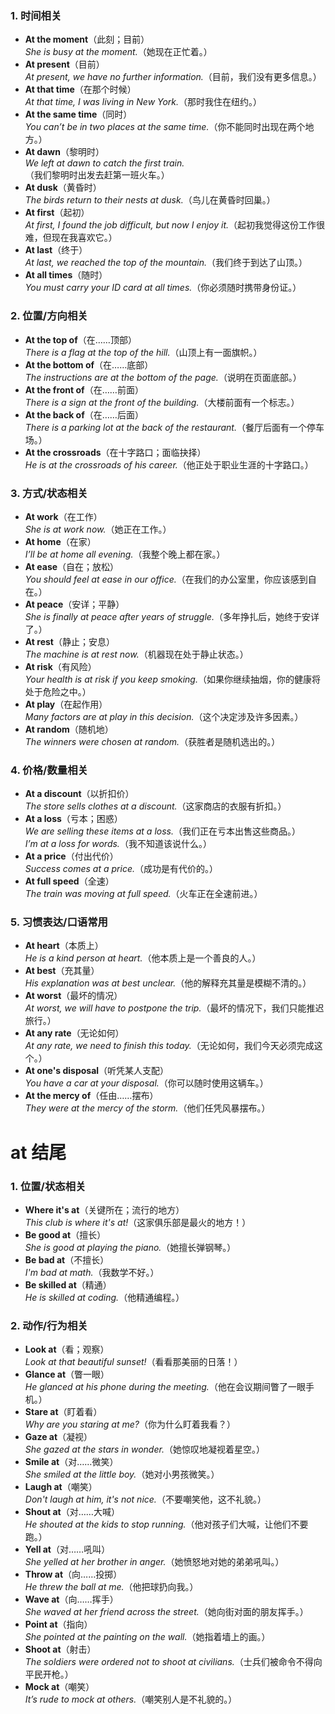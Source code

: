### **1. 时间相关**  
- **At the moment**（此刻；目前）  
  *She is busy at the moment.*（她现在正忙着。）  
- **At present**（目前）  
  *At present, we have no further information.*（目前，我们没有更多信息。）  
- **At that time**（在那个时候）  
  *At that time, I was living in New York.*（那时我住在纽约。）  
- **At the same time**（同时）  
  *You can’t be in two places at the same time.*（你不能同时出现在两个地方。）  
- **At dawn**（黎明时）  
  *We left at dawn to catch the first train.*（我们黎明时出发去赶第一班火车。）  
- **At dusk**（黄昏时）  
  *The birds return to their nests at dusk.*（鸟儿在黄昏时回巢。）  
- **At first**（起初）  
  *At first, I found the job difficult, but now I enjoy it.*（起初我觉得这份工作很难，但现在我喜欢它。）  
- **At last**（终于）  
  *At last, we reached the top of the mountain.*（我们终于到达了山顶。）  
- **At all times**（随时）  
  *You must carry your ID card at all times.*（你必须随时携带身份证。）  
 
### **2. 位置/方向相关**  
- **At the top of**（在……顶部）  
  *There is a flag at the top of the hill.*（山顶上有一面旗帜。）  
- **At the bottom of**（在……底部）  
  *The instructions are at the bottom of the page.*（说明在页面底部。）  
- **At the front of**（在……前面）  
  *There is a sign at the front of the building.*（大楼前面有一个标志。）  
- **At the back of**（在……后面）  
  *There is a parking lot at the back of the restaurant.*（餐厅后面有一个停车场。）  
- **At the crossroads**（在十字路口；面临抉择）  
  *He is at the crossroads of his career.*（他正处于职业生涯的十字路口。）  

### **3. 方式/状态相关**  
- **At work**（在工作）  
  *She is at work now.*（她正在工作。）  
- **At home**（在家）  
  *I’ll be at home all evening.*（我整个晚上都在家。）  
- **At ease**（自在；放松）  
  *You should feel at ease in our office.*（在我们的办公室里，你应该感到自在。）  
- **At peace**（安详；平静）  
  *She is finally at peace after years of struggle.*（多年挣扎后，她终于安详了。）  
- **At rest**（静止；安息）  
  *The machine is at rest now.*（机器现在处于静止状态。）  
- **At risk**（有风险）  
  *Your health is at risk if you keep smoking.*（如果你继续抽烟，你的健康将处于危险之中。）  
- **At play**（在起作用）  
  *Many factors are at play in this decision.*（这个决定涉及许多因素。）  
- **At random**（随机地）  
  *The winners were chosen at random.*（获胜者是随机选出的。）  

### **4. 价格/数量相关**  
- **At a discount**（以折扣价）  
  *The store sells clothes at a discount.*（这家商店的衣服有折扣。）  
- **At a loss**（亏本；困惑）  
  *We are selling these items at a loss.*（我们正在亏本出售这些商品。）  
  *I’m at a loss for words.*（我不知道该说什么。）  
- **At a price**（付出代价）  
  *Success comes at a price.*（成功是有代价的。）  
- **At full speed**（全速）  
  *The train was moving at full speed.*（火车正在全速前进。）  

### **5. 习惯表达/口语常用**  
- **At heart**（本质上）  
  *He is a kind person at heart.*（他本质上是一个善良的人。）  
- **At best**（充其量）  
  *His explanation was at best unclear.*（他的解释充其量是模糊不清的。）  
- **At worst**（最坏的情况）  
  *At worst, we will have to postpone the trip.*（最坏的情况下，我们只能推迟旅行。）  
- **At any rate**（无论如何）  
  *At any rate, we need to finish this today.*（无论如何，我们今天必须完成这个。）  
- **At one's disposal**（听凭某人支配）  
  *You have a car at your disposal.*（你可以随时使用这辆车。）  
- **At the mercy of**（任由……摆布）  
  *They were at the mercy of the storm.*（他们任凭风暴摆布。）  

# at 结尾

### **1. 位置/状态相关**  
- **Where it's at**（关键所在；流行的地方）  
  *This club is where it's at!*（这家俱乐部是最火的地方！）  
- **Be good at**（擅长）  
  *She is good at playing the piano.*（她擅长弹钢琴。）  
- **Be bad at**（不擅长）  
  *I'm bad at math.*（我数学不好。）  
- **Be skilled at**（精通）  
  *He is skilled at coding.*（他精通编程。）
  
### **2. 动作/行为相关**  
- **Look at**（看；观察）  
  *Look at that beautiful sunset!*（看看那美丽的日落！）  
- **Glance at**（瞥一眼）  
  *He glanced at his phone during the meeting.*（他在会议期间瞥了一眼手机。）  
- **Stare at**（盯着看）  
  *Why are you staring at me?*（你为什么盯着我看？）  
- **Gaze at**（凝视）  
  *She gazed at the stars in wonder.*（她惊叹地凝视着星空。）  
- **Smile at**（对……微笑）  
  *She smiled at the little boy.*（她对小男孩微笑。）  
- **Laugh at**（嘲笑）  
  *Don't laugh at him, it's not nice.*（不要嘲笑他，这不礼貌。）  
- **Shout at**（对……大喊）  
  *He shouted at the kids to stop running.*（他对孩子们大喊，让他们不要跑。）  
- **Yell at**（对……吼叫）  
  *She yelled at her brother in anger.*（她愤怒地对她的弟弟吼叫。）  
- **Throw at**（向……投掷）  
  *He threw the ball at me.*（他把球扔向我。）  
- **Wave at**（向……挥手）  
  *She waved at her friend across the street.*（她向街对面的朋友挥手。）  
- **Point at**（指向）  
  *She pointed at the painting on the wall.*（她指着墙上的画。）  
- **Shoot at**（射击）  
  *The soldiers were ordered not to shoot at civilians.*（士兵们被命令不得向平民开枪。）  
- **Mock at**（嘲笑）  
  *It’s rude to mock at others.*（嘲笑别人是不礼貌的。）  
